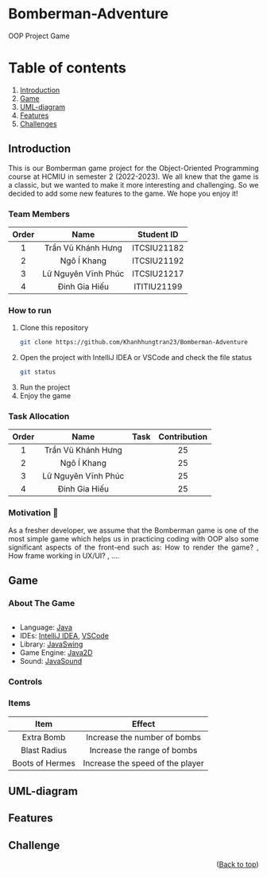 
# Bomberman-Adventure
OOP Project Game
# Table of contents
1. [Introduction](#Introduction)
2. [Game](#Game)
3. [UML-diagram](#UML-diagram)
4. [Features](#Features)
5. [Challenges](#Challenges)

<!-- <details>
<summary>Table of Contents</summary>
<ol>
    <li>
        <a href="#Introduction">Introduction</a>
        <ul>
            <li><a href="#Team-Members">Team Members</a></li>
            <li><a href="#How-to-Run">How to Run</a></li>
            <li><a href="#Task-Allocation">Task Allocation</a></li>
        </ul>
    </li>
    <li>
        <a href="#Game">Game</a>
        <ul>
            <li><a href="#About-the-Game">About the Game</a></li>
            <li><a href="#Controls">Controls</a></li>
            <li><a href="#Items">Items</a></li>
        </ul>
    </li>
    <li><a href="#UML-diagram">UML-diagram</a></li>
    <li><a href="#Features">Features</a></li>
    <li><a href="#Challenges">Challenges</a></li>
</ol>
</details> -->

<!-- ABOUT THE PROJECT -->

## Introduction
<div style = "text-align: justify">
This is our Bomberman game project for the Object-Oriented Programming course at HCMIU in semester 2 (2022-2023). We all knew that the game is a classic, but we wanted to make it more interesting and challenging. So we decided to add some new features to the game. We hope you enjoy it!
</div>

### Team Members

| Order |         Name          | Student ID  |
|:-----:|:---------------------:|:-----------:|
|   1   |   Trần Vũ Khánh Hưng  | ITCSIU21182 |
|   2   |   Ngô Í Khang         | ITCSIU21192 |
|   3   |   Lữ Nguyên Vĩnh Phúc | ITCSIU21217 |
|   4   |   Đinh Gia Hiếu       | ITITIU21199 |

### How to run

1. Clone this repository
    ```sh
    git clone https://github.com/Khanhhungtran23/Bomberman-Adventure
    ```
2. Open the project with IntelliJ IDEA or VSCode and check the file status
    ```sh
    git status
    ```
3. Run the project
4. Enjoy the game

### Task Allocation

| Order |         Name          |                      Task                      | Contribution |
|:-----:|:---------------------:|:----------------------------------------------:|:------------:|
|   1   | Trần Vũ Khánh Hưng    |                                                |      25      |
|   2   | Ngô Í Khang           |                                                |      25      |
|   3   | Lữ Nguyên Vĩnh Phúc   |                                                |      25      |
|   4   | Đinh Gia Hiếu         |                                                |      25      |
<!-- Game -->


### Motivation :mechanical_arm:

<div style="text-align:justify">
As a fresher developer, we assume that the Bomberman game is one of the most simple game which helps us in practicing coding with OOP also some significant aspects of the front-end such as: How to render the game? , How frame working in UX/UI? , ….
</div>

## Game <a name="Game"></a>
### About The Game

<div align="center">
<img src="src/main/resources/Screenshots/Map1.png" alt="">
</div>

- Language: [Java](https://www.java.com/en/)
- IDEs: [IntelliJ IDEA](https://www.jetbrains.com/idea/), [VSCode](https://code.visualstudio.com/)
- Library: [JavaSwing](https://docs.oracle.com/javase/tutorial/uiswing/)
- Game Engine: [Java2D](https://docs.oracle.com/javase/7/docs/api/java/awt/Graphics2D.html)
- Sound: [JavaSound](https://docs.oracle.com/javase/7/docs/api/javax/sound/sampled/Clip.html)

### Controls

### Items

|      Item       |              Effect              |
|:---------------:|:--------------------------------:|
|   Extra Bomb    |   Increase the number of bombs   |
|  Blast Radius   |   Increase the range of bombs    |
| Boots of Hermes | Increase the speed of the player |

## UML-diagram <a name="UML-diagram"></a>

## Features <a name="Features"></a>


## Challenge <a name="Challenge"></a>




<p align="right">(<a href="#top">Back to top</a>)</p>

<!-- MARKDOWN LINKS & IMAGES -->
<!-- https://www.markdownguide.org/basic-syntax/#reference-style-links -->
